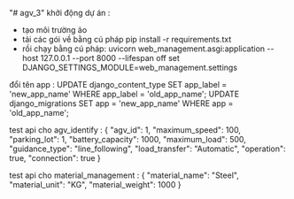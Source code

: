 "# agv_3" 
khởi động dự án : 
- tạo môi trường ảo
- tải các gói về bằng cú pháp pip install -r requirements.txt
- rồi chạy bằng cú pháp: uvicorn web_management.asgi:application --host 127.0.0.1 --port 8000 --lifespan off
set DJANGO_SETTINGS_MODULE=web_management.settings

đổi tên app :
   UPDATE django_content_type SET app_label = 'new_app_name' WHERE app_label = 'old_app_name';
   UPDATE django_migrations SET app = 'new_app_name' WHERE app = 'old_app_name';


test api cho agv_identify :
{
         "agv_id": 1,
         "maximum_speed": 100,
         "parking_lot": 1,
         "battery_capacity": 1000,
         "maximum_load": 500,
         "guidance_type": "line_following",
         "load_transfer": "Automatic",
         "operation": true,
         "connection": true
     }

test api cho material_management :
     {
         "material_name": "Steel",
         "material_unit": "KG",
         "material_weight": 1000
     }

     